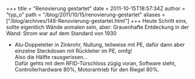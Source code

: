 +++
title = "Renovierung gestartet"
date = 2011-10-15T18:57:34Z
author = "typ_o"
path = "/blog/2011/10/15/renovierung-gestartet"
aliases = ["/blog/archives/148-Renovierung-gestartet.html"]
+++
Heute Schritt eins, sollte eigentlich Wände anmalen sein, aber:
Grauenhafte Entdeckung in der Wand: Strom war auf dem Standard von 1930
- Alu-Doppeleiter in Zinkrohr, Nullung, teilweise mit PE, dafür dann
aber einzelne Steckdosen mit Rückleiter im PE, omfg!  
Also die Hälfte rausgerissen...  
Dafür gehts mit dem RFID-Türschloss zügig voran, Software steht,
Controllerhardware 80%, Motorantrieb für den Riegel 80%.
